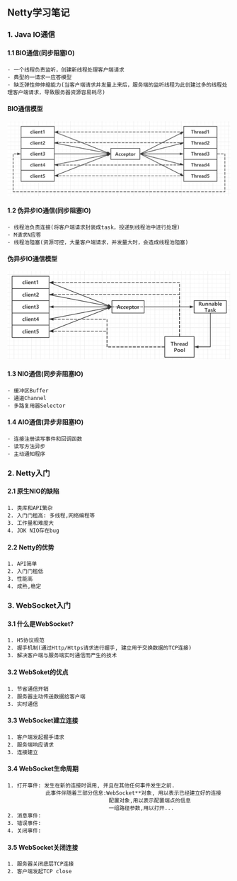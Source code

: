 ## Netty学习笔记

### 1. Java IO通信

#### 1.1 BIO通信(同步阻塞IO)

```
· 一个线程负责监听，创建新线程处理客户端请求
· 典型的一请求一应答模型
· 缺乏弹性伸伸缩能力(当客户端请求并发量上来后，服务端的监听线程为此创建过多的线程处理客户端请求，导致服务器资源容易耗尽)
```

#### BIO通信模型

![image-20201120090726530](..\image\java\image2-BIOModel.png)



#### 1.2 伪异步IO通信(同步阻塞IO)

```
· 线程池负责连接(将客户端请求封装成task，投递到线程池中进行处理)
· M请求N应答
· 线程池阻塞(资源可控，大量客户端请求，并发量大时，会造成线程池阻塞)
```

#### 伪异步IO通信模型

![image-20201120090246436](..\image\java\image2-pseudoAsyncIOModel.png)



#### 1.3 NIO通信(同步非阻塞IO)

```
· 缓冲区Buffer
· 通道Channel
· 多路复用器Selector
```

#### 1.4 AIO通信(异步非阻塞IO)

```
· 连接注册读写事件和回调函数
· 读写方法异步
· 主动通知程序
```



### 2. Netty入门

#### 2.1 原生NIO的缺陷

```
1. 类库和API繁杂
2. 入门门槛高: 多线程,网络编程等
3. 工作量和难度大
4. JDK NIO存在bug
```

#### 2.2 Netty的优势

```
1. API简单
2. 入门门槛低
3. 性能高
4. 成熟,稳定
```



### 3. WebSocket入门

#### 3.1 什么是WebSocket?

```
1. H5协议规范
2. 握手机制(通过Http/Https请求进行握手, 建立用于交换数据的TCP连接)
3. 解决客户端与服务端实时通信而产生的技术
```

#### 3.2 WebSoket的优点

```
1. 节省通信开销
2. 服务器主动传送数据给客户端
3. 实时通信
```

#### 3.3 WebSocket建立连接

```
1. 客户端发起握手请求
2. 服务端响应请求
3. 连接建立
```

#### 3.4 WebSocket生命周期

```
1. 打开事件: 发生在新的连接时调用, 并且在其他任何事件发生之前.
			此事件伴随着三部分信息:WebSocket**对象, 用以表示已经建立好的连接
								配置对象,用以表示配置端点的信息
								一组路径参数,用以打开...
2. 消息事件: 
3. 错误事件: 
4. 关闭事件: 
```

#### 3.5 WebSocket关闭连接

```
1. 服务器关闭底层TCP连接
2. 客户端发起TCP close
```































